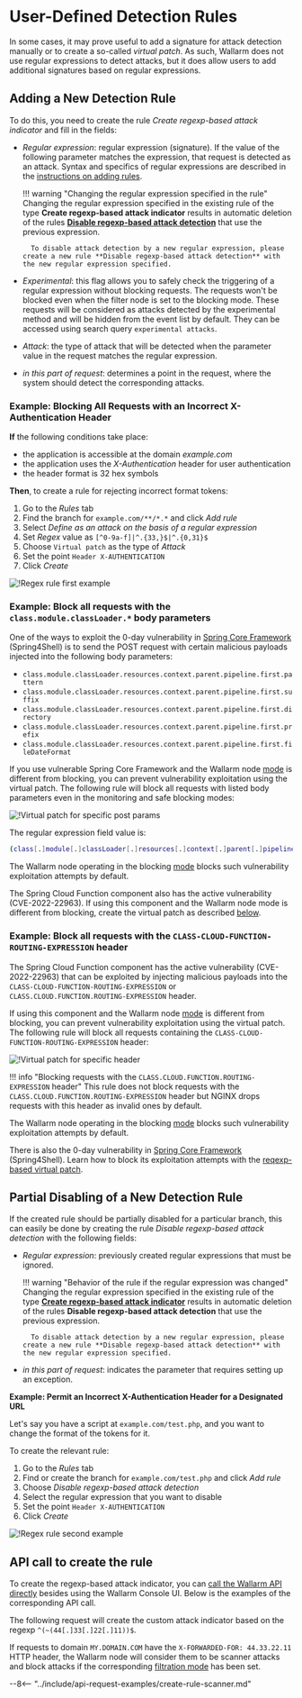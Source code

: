 [link-regex]:       https://github.com/yandex/pire

[img-regex-example1]:       ../../images/user-guides/rules/regex-rule-1.png
[img-regex-example2]:       ../../images/user-guides/rules/regex-rule-2.png
[img-regex-id]:             ../../images/user-guides/rules/regex-id.png

# User-Defined Detection Rules

In some cases, it may prove useful to add a signature for attack detection manually or to create a so-called *virtual patch*. As such, Wallarm does not use regular expressions to detect attacks, but it does allow users to add additional signatures based on regular expressions.

## Adding a New Detection Rule

To do this, you need to create the rule *Create regexp-based attack indicator* and fill in the fields:

* *Regular expression*: regular expression (signature). If the value of the following parameter matches the expression, that request is detected as an attack. Syntax and specifics of regular expressions are described in the [instructions on adding rules](add-rule.md#condition-type-regex).

    !!! warning "Changing the regular expression specified in the rule"
        Changing the regular expression specified in the existing rule of the type **Create regexp-based attack indicator** results in automatic deletion of the rules [**Disable regexp-based attack detection**](#partial-disabling-of-a-new-detection-rule) that use the previous expression.

        To disable attack detection by a new regular expression, please create a new rule **Disable regexp-based attack detection** with the new regular expression specified.

* *Experimental*: this flag allows you to safely check the triggering of a regular expression without blocking requests. The requests won't be blocked even when the filter node is set to the blocking mode. These requests will be considered as attacks detected by the experimental method and will be hidden from the event list by default. They can be accessed using search query `experimental attacks`.

* *Attack*: the type of attack that will be detected when the parameter value in the request matches the regular expression.

* *in this part of request*: determines a point in the request, where the system should detect the corresponding attacks.


### Example: Blocking All Requests with an Incorrect X-Authentication Header

**If** the following conditions take place:

* the application is accessible at the domain *example.com*
* the application uses the *X-Authentication* header for user authentication
* the header format is 32 hex symbols

**Then**, to create a rule for rejecting incorrect format tokens:

1. Go to the *Rules* tab
2. Find the branch for `example.com/**/*.*` and click *Add rule*
3. Select *Define as an attack on the basis of a regular expression*
4. Set *Regex* value as `[^0-9a-f]|^.{33,}$|^.{0,31}$`
5. Choose `Virtual patch` as the type of *Attack*
6. Set the point `Header X-AUTHENTICATION`
7. Click *Create*

![!Regex rule first example][img-regex-example1]

### Example: Block all requests with the `class.module.classLoader.*` body parameters

One of the ways to exploit the 0-day vulnerability in [Spring Core Framework](https://docs.spring.io/spring-framework/docs/3.2.x/spring-framework-reference/html/overview.html) (Spring4Shell) is to send the POST request with certain malicious payloads injected into the following body parameters:

* `class.module.classLoader.resources.context.parent.pipeline.first.pattern`
* `class.module.classLoader.resources.context.parent.pipeline.first.suffix`
* `class.module.classLoader.resources.context.parent.pipeline.first.directory`
* `class.module.classLoader.resources.context.parent.pipeline.first.prefix`
* `class.module.classLoader.resources.context.parent.pipeline.first.fileDateFormat`

If you use vulnerable Spring Core Framework and the Wallarm node [mode](../../admin-en/configure-wallarm-mode.md#available-filtration-modes) is different from blocking, you can prevent vulnerability exploitation using the virtual patch. The following rule will block all requests with listed body parameters even in the monitoring and safe blocking modes:

![!Virtual patch for specific post params](../../images/user-guides/rules/regexp-rule-post-params-spring.png)

The regular expression field value is:

```bash
(class[.]module[.]classLoader[.]resources[.]context[.]parent[.]pipeline[.]first[.])(pattern|suffix|directory|prefix|fileDateFormat)
```

The Wallarm node operating in the blocking [mode](../../admin-en/configure-wallarm-mode.md#available-filtration-modes) blocks such vulnerability exploitation attempts by default.

The Spring Cloud Function component also has the active vulnerability (CVE-2022-22963). If using this component and the Wallarm node mode is different from blocking, create the virtual patch as described [below](#example-block-all-requests-with-the-class-cloud-function-routing-expression-header).

### Example: Block all requests with the `CLASS-CLOUD-FUNCTION-ROUTING-EXPRESSION` header

The Spring Cloud Function component has the active vulnerability (CVE-2022-22963) that can be exploited by injecting malicious payloads into the `CLASS-CLOUD-FUNCTION-ROUTING-EXPRESSION` or `CLASS.CLOUD.FUNCTION.ROUTING-EXPRESSION` header.

If using this component and the Wallarm node [mode](../../admin-en/configure-wallarm-mode.md#available-filtration-modes) is different from blocking, you can prevent vulnerability exploitation using the virtual patch. The following rule will block all requests containing the `CLASS-CLOUD-FUNCTION-ROUTING-EXPRESSION` header:

![!Virtual patch for specific header](../../images/user-guides/rules/regexp-rule-header-spring.png)

!!! info "Blocking requests with the `CLASS.CLOUD.FUNCTION.ROUTING-EXPRESSION` header"
    This rule does not block requests with the `CLASS.CLOUD.FUNCTION.ROUTING-EXPRESSION` header but NGINX drops requests with this header as invalid ones by default.

The Wallarm node operating in the blocking [mode](../../admin-en/configure-wallarm-mode.md#available-filtration-modes) blocks such vulnerability exploitation attempts by default.

There is also the 0-day vulnerability in [Spring Core Framework](https://docs.spring.io/spring-framework/docs/3.2.x/spring-framework-reference/html/overview.html) (Spring4Shell). Learn how to block its exploitation attempts with the [reqexp-based virtual patch](#example-block-all-requests-with-the-classmoduleclassloader-body-parameters).

## Partial Disabling of a New Detection Rule

If the created rule should be partially disabled for a particular branch, this can easily be done by creating the rule *Disable regexp-based attack detection* with the following fields:

- *Regular expression*: previously created regular expressions that must be ignored.

    !!! warning "Behavior of the rule if the regular expression was changed"
        Changing the regular expression specified in the existing rule of the type [**Create regexp-based attack indicator**](#adding-a-new-detection-rule) results in automatic deletion of the rules **Disable regexp-based attack detection** that use the previous expression.

        To disable attack detection by a new regular expression, please create a new rule **Disable regexp-based attack detection** with the new regular expression specified.

- *in this part of request*: indicates the parameter that requires setting up an exception.

**Example: Permit an Incorrect X-Authentication Header for a Designated URL**

Let's say you have a script at `example.com/test.php`, and you want to change the format of the tokens for it.

To create the relevant rule:

1. Go to the *Rules* tab
1. Find or create the branch for `example.com/test.php` and click *Add rule*
1. Choose *Disable regexp-based attack detection*
1. Select the regular expression that you want to disable
1. Set the point `Header X-AUTHENTICATION`
1. Click *Create*

![!Regex rule second example][img-regex-example2]

## API call to create the rule

To create the regexp-based attack indicator, you can [call the Wallarm API directly](../../api/overview.md) besides using the Wallarm Console UI. Below is the examples of the corresponding API call.

The following request will create the custom attack indicator based on the regexp `^(~(44[.]33[.]22[.]11))$`.

If requests to domain `MY.DOMAIN.COM` have the `X-FORWARDED-FOR: 44.33.22.11` HTTP header, the Wallarm node will consider them to be scanner attacks and block attacks if the corresponding [filtration mode](../../admin-en/configure-wallarm-mode.md) has been set.

--8<-- "../include/api-request-examples/create-rule-scanner.md"
